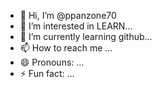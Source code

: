 - 👋 Hi, I’m @ppanzone70
- 👀 I’m interested in LEARN...
- 🌱 I’m currently learning github...
- 📫 How to reach me ...
- 😄 Pronouns: ...
- ⚡ Fun fact: ...

<!---
ppanzone70/ppanzone70 is a ✨ special ✨ repository because its `README.md` (this file) appears on your GitHub profile.
You can click the Preview link to take a look at your changes.
--->

